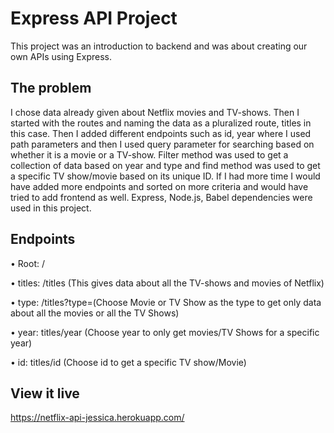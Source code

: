 # Express API Project

This project was an introduction to backend and was about creating our own APIs using Express.

## The problem

I chose data already given about Netflix movies and TV-shows. Then I started with the routes and naming the data as a pluralized route, titles in this case. Then I added different endpoints such as id, year where I used path parameters and then I used query parameter for searching based on whether it is a movie or a TV-show. Filter method was used to get a collection of data based on year and type and find method was used to get a specific TV show/movie based on its unique ID. If I had more time I would have added more endpoints and sorted on more criteria and would have tried to add frontend as well. Express, Node.js, Babel dependencies were used in this project.

## Endpoints

• Root: /

• titles: /titles (This gives data about all the TV-shows and movies of Netflix)

• type: /titles?type=(Choose Movie or TV Show as the type to get only data about all the movies or all the TV Shows) 

• year: titles/year (Choose year to only get movies/TV Shows for a specific year)

• id: titles/id (Choose id to get a specific TV show/Movie)



## View it live

https://netflix-api-jessica.herokuapp.com/
